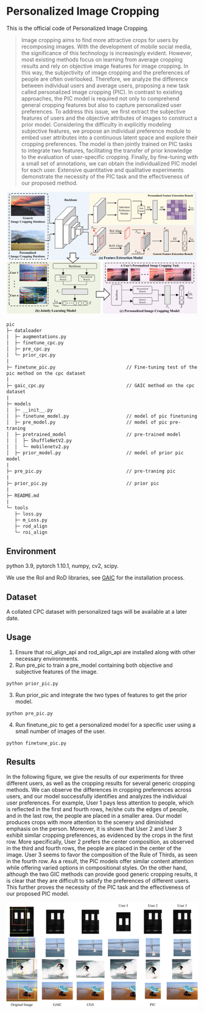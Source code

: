 # Personalized Image Cropping

This is the official code of Personalized Image Cropping.

> Image cropping aims to find more attractive crops for users by recomposing images. With the development of mobile social media, the significance of this technology is increasingly evident. However, most existing methods focus on learning from average cropping results and rely on objective image features for image cropping. In this way, the subjectivity of image cropping and the preferences of people are often overlooked. Therefore, we analyze the difference between individual users and average users, proposing a new task called personalized image cropping (PIC). In contrast to existing approaches, the PIC model is required not only to comprehend general cropping features but also to capture personalized user preferences. To address this issue, we first extract the subjective features of users and the objective attributes of images to construct a prior model. Considering the difficulty in explicitly modeling subjective features, we propose an individual preference module to embed user attributes into a continuous latent space and explore their cropping preferences. The model is then jointly trained on PIC tasks to integrate two features, facilitating the transfer of prior knowledge to the evaluation of user-specific cropping. Finally, by fine-tuning with a small set of annotations, we can obtain the individualized PIC model for each user. Extensive quantitative and qualitative experiments demonstrate the necessity of the PIC task and the effectiveness of our proposed method.

![](figures/overview.png)

```
pic
├─ dataloader
│  ├─ augmentations.py
│  ├─ finetune_cpc.py
│  ├─ pre_cpc.py
│  └─ prior_cpc.py
|
├─ finetune_pic.py                          // Fine-tuning test of the pic method on the cpc dataset
|
├─ gaic_cpc.py                              // GAIC method on the cpc dataset
|
├─ models
│  ├─ __init__.py
│  ├─ finetune_model.py                     // model of pic finetuning
│  ├─ pre_model.py                          // model of pic pre-traning
│  ├─ pretrained_model                      // pre-trained model
│  │  ├─ ShuffleNetV2.py
│  │  └─ mobilenetv2.py
│  ├─ prior_model.py                        // model of prior pic model
|
├─ pre_pic.py                               // pre-traning pic
|
├─ prior_pic.py                             // prior pic
|
├─ README.md
|
└─ tools
   ├─ loss.py
   ├─ m_Loss.py
   ├─ rod_align
   └─ roi_align

```


## Environment

python 3.9, pytorch 1.10.1, numpy, cv2, scipy.

We use the RoI and RoD libraries, see [GAIC](https://github.com/lld533/Grid-Anchor-based-Image-Cropping-Pytorch.git) for the installation process.

## Dataset

A collated CPC dataset with personalized tags will be available at a later date.

## Usage

1. Ensure that roi_align_api and rod_align_api are installed along with other necessary environments.
2. Run pre_pic to train a pre_model containing both objective and subjective features of the image.

```
python prior_pic.py
```

3. Run prior_pic and integrate the two types of features to get the prior model.

```
python pre_pic.py
```

4. Run finetune_pic to get a personalized model for a specific user using a small number of images of the user.

```
python finetune_pic.py
```

## Results

In the following figure, we give the results of our experiments for three different users, as well as the cropping results for several generic cropping methods. We can observe the differences in cropping preferences across users, and our model successfully identifies and analyzes the individual user preferences. For example, User 1 pays less attention to people, which is reflected in the first and fourth rows, he/she cuts the edges of people, and in the last row, the people are placed in a smaller area. Our model produces crops with more attention to the scenery and diminished emphasis on the person. Moreover, it is shown that User 2 and User 3 exhibit similar cropping preferences, as evidenced by the crops in the first row. More specifically, User 2 prefers the center composition, as observed in the third and fourth rows, the people are placed in the center of the image. User 3 seems to favor the composition of the Rule of Thirds, as seen in the fourth row. As a result, the PIC models offer similar content attention while offering varied options in compositional styles. On the other hand, although the two GIC methods can provide good generic cropping results, it is clear that they are difficult to satisfy the preferences of different users. This further proves the necessity of the PIC task and the effectiveness of our proposed PIC model.

![](figures/results.png)

